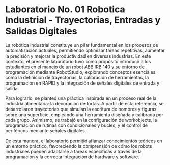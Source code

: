 # Laboratorio No. 01 Robotica Industrial - Trayectorias, Entradas y Salidas Digitales
La robótica industrial constituye un pilar fundamental en los procesos de automatización actuales, permitiendo optimizar tareas repetitivas, aumentar la precisión y mejorar la productividad en diversas industrias. En este contexto, el presente laboratorio tuvo como propósito introducir a los estudiantes en el manejo de un robot ABB IRB 140 y su entorno de programación mediante RobotStudio, explorando conceptos esenciales como la definición de trayectorias, la calibración de herramientas, la programación en RAPID y la integración de señales digitales de entrada y salida.

Para lograrlo, se planteó una práctica inspirada en un proceso real de la industria alimentaria: la decoración de tortas. A partir de esta referencia, se desarrollaron trayectorias que simulan la escritura de nombres y figuras sobre una superficie, empleando una herramienta diseñada y calibrada por cada grupo. Asimismo, se trabajó en la configuración de workobjects, la programación de rutinas con condicionales y bucles, y el control de periféricos mediante señales digitales.

De esta manera, el laboratorio permitió afianzar conocimientos teóricos en un entorno práctico, favoreciendo la comprensión de cómo los robots industriales pueden adaptarse a tareas específicas a través de la programación y la correcta integración de hardware y software.
